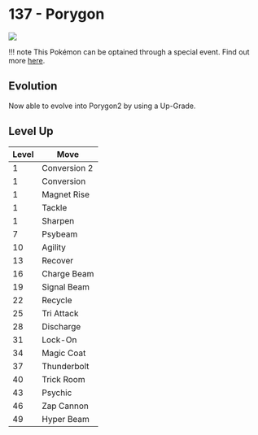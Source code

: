 # 137 - Porygon
![][137]

!!! note
    This Pokémon can be optained through a special event. Find out more [here](../../special_events/#porygon).

## Evolution
Now able to evolve into Porygon2 by using a Up-Grade.

## Level Up

Level | Move
---   | ---
  1   | Conversion 2
  1   | Conversion
  1   | Magnet Rise
  1   | Tackle
  1   | Sharpen
  7   | Psybeam
 10   | Agility
 13   | Recover
 16   | Charge Beam
 19   | Signal Beam
 22   | Recycle
 25   | Tri Attack
 28   | Discharge
 31   | Lock-On
 34   | Magic Coat
 37   | Thunderbolt
 40   | Trick Room
 43   | Psychic
 46   | Zap Cannon
 49   | Hyper Beam



[137]: ../img/pokemon/137.png

